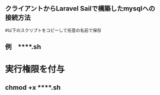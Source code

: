 ## クライアントからLaravel Sailで構築したmysqlへの接続方法

#以下のスクリプトをコピーして任意の名前で保存
## 例　****.sh

# 実行権限を付与
## chmod +x ****.sh



